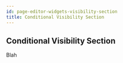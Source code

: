 ```yaml
---
id: page-editor-widgets-visibility-section
title: Conditional Visibility Section
---
```


## Conditional Visibility Section

Blah

